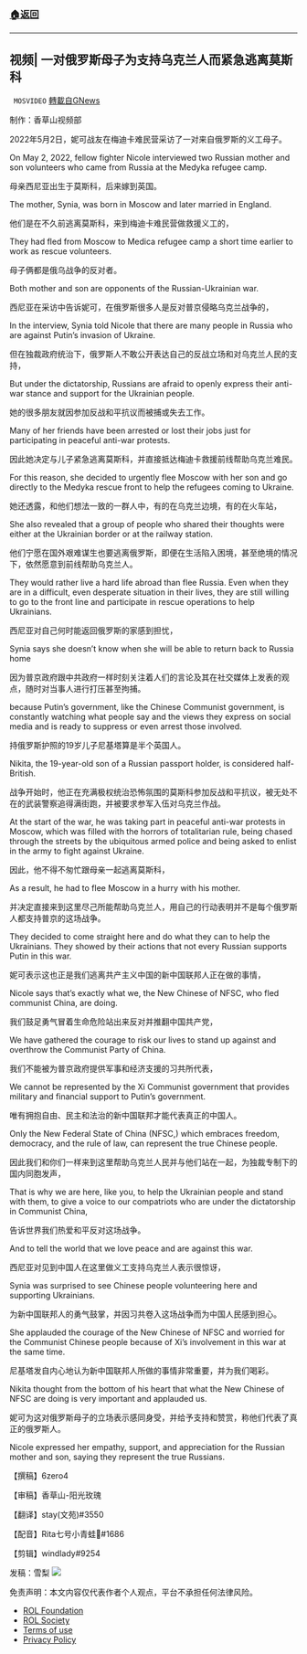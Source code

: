 ###  [:house:返回](README.md)
---


## 视频| 一对俄罗斯母子为支持乌克兰人而紧急逃离莫斯科
` MOSVIDEO` [轉載自GNews](https://gnews.org/zh-hans/2549701/)

制作：香草山视频部
  
2022年5月2日，妮可战友在梅迪卡难民营采访了一对来自俄罗斯的义工母子。
 
On May 2, 2022, fellow fighter Nicole interviewed two Russian mother and son volunteers who came from Russia at the Medyka refugee camp.
 
母亲西尼亚出生于莫斯科，后来嫁到英国。
 
The mother, Synia, was born in Moscow and later married in England.
 
他们是在不久前逃离莫斯科，来到梅迪卡难民营做救援义工的，
 
They had fled from Moscow to Medica refugee camp a short time earlier to work as rescue volunteers.
 
母子俩都是俄乌战争的反对者。
 
Both mother and son are opponents of the Russian-Ukrainian war.
 
西尼亚在采访中告诉妮可，在俄罗斯很多人是反对普京侵略乌克兰战争的，
 
In the interview, Synia told Nicole that there are many people in Russia who are against Putin’s invasion of Ukraine.
 
但在独裁政府统治下，俄罗斯人不敢公开表达自己的反战立场和对乌克兰人民的支持，
 
But under the dictatorship, Russians are afraid to openly express their anti-war stance and support for the Ukrainian people.
 
她的很多朋友就因参加反战和平抗议而被捕或失去工作。
 
Many of her friends have been arrested or lost their jobs just for participating in peaceful anti-war protests.
 
因此她决定与儿子紧急逃离莫斯科，并直接抵达梅迪卡救援前线帮助乌克兰难民。
 
For this reason, she decided to urgently flee Moscow with her son and go directly to the Medyka rescue front to help the refugees coming to Ukraine.
 
她还透露，和他们想法一致的一群人中，有的在乌克兰边境，有的在火车站，
 
She also revealed that a group of people who shared their thoughts were either at the Ukrainian border or at the railway station.
 
他们宁愿在国外艰难谋生也要逃离俄罗斯，即便在生活陷入困境，甚至绝境的情况下，依然愿意到前线帮助乌克兰人。
 
They would rather live a hard life abroad than flee Russia. Even when they are in a difficult, even desperate situation in their lives, they are still willing to go to the front line and participate in rescue operations to help Ukrainians.
 
西尼亚对自己何时能返回俄罗斯的家感到担忧，
 
Synia says she doesn’t know when she will be able to return back to Russia home
 
因为普京政府跟中共政府一样时刻关注着人们的言论及其在社交媒体上发表的观点，随时对当事人进行打压甚至拘捕。
 
because Putin’s government, like the Chinese Communist government, is constantly watching what people say and the views they express on social media and is ready to suppress or even arrest those involved.
 
持俄罗斯护照的19岁儿子尼基塔算是半个英国人。
 
Nikita, the 19-year-old son of a Russian passport holder, is considered half-British.
 
战争开始时，他正在充满极权统治恐怖氛围的莫斯科参加反战和平抗议，被无处不在的武装警察追得满街跑，并被要求参军入伍对乌克兰作战。
 
At the start of the war, he was taking part in peaceful anti-war protests in Moscow, which was filled with the horrors of totalitarian rule, being chased through the streets by the ubiquitous armed police and being asked to enlist in the army to fight against Ukraine.
 
因此，他不得不匆忙跟母亲一起逃离莫斯科，
 
As a result, he had to flee Moscow in a hurry with his mother.
 
并决定直接来到这里尽己所能帮助乌克兰人，用自己的行动表明并不是每个俄罗斯人都支持普京的这场战争。
 
They decided to come straight here and do what they can to help the Ukrainians. They showed by their actions that not every Russian supports Putin in this war.
 
妮可表示这也正是我们逃离共产主义中国的新中国联邦人正在做的事情，
 
Nicole says that’s exactly what we, the New Chinese of NFSC, who fled communist China, are doing.
 
我们鼓足勇气冒着生命危险站出来反对并推翻中国共产党，
 
We have gathered the courage to risk our lives to stand up against and overthrow the Communist Party of China.
 
我们不能被为普京政府提供军事和经济支援的习共所代表，
 
We cannot be represented by the Xi Communist government that provides military and financial support to Putin’s government.
 
唯有拥抱自由、民主和法治的新中国联邦才能代表真正的中国人。
 
Only the New Federal State of China (NFSC,) which embraces freedom, democracy, and the rule of law, can represent the true Chinese people.
 
因此我们和你们一样来到这里帮助乌克兰人民并与他们站在一起，为独裁专制下的国内同胞发声，
 
That is why we are here, like you, to help the Ukrainian people and stand with them, to give a voice to our compatriots who are under the dictatorship in Communist China,
 
告诉世界我们热爱和平反对这场战争。
 
And to tell the world that we love peace and are against this war.
 
西尼亚对见到中国人在这里做义工支持乌克兰人表示很惊讶，
 
Synia was surprised to see Chinese people volunteering here and supporting Ukrainians.
 
为新中国联邦人的勇气鼓掌，并因习共卷入这场战争而为中国人民感到担心。
 
She applauded the courage of the New Chinese of NFSC and worried for the Communist Chinese people because of Xi’s involvement in this war at the same time.
 
尼基塔发自内心地认为新中国联邦人所做的事情非常重要，并为我们喝彩。
 
Nikita thought from the bottom of his heart that what the New Chinese of NFSC are doing is very important and applauded us.
 
妮可为这对俄罗斯母子的立场表示感同身受，并给予支持和赞赏，称他们代表了真正的俄罗斯人。
 
Nicole expressed her empathy, support, and appreciation for the Russian mother and son, saying they represent the true Russians.
 
【撰稿】6zero4
 
【审稿】香草山-阳光玫瑰
 
【翻译】stay(文苑)#3550
 
【配音】Rita七号小青蛙🐸#1686
 
【剪辑】windlady#9254
 
发稿：雪梨
 ![](https://assets.gnews.org/wp-content/uploads/2022/04/image-358.png) 

免责声明：本文内容仅代表作者个人观点，平台不承担任何法律风险。
  
- [ROL Foundation](https://rolfoundation.org/)
- [ROL Society](https://rolsociety.org/)
- [Terms of use](https://gnews.org/terms-of-use-3/)
- [Privacy Policy](https://gnews.org/privacy-policy/)
